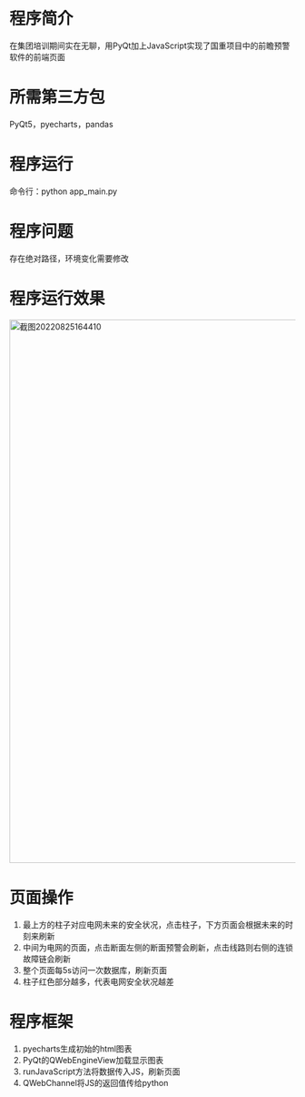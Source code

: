 # 程序简介
在集团培训期间实在无聊，用PyQt加上JavaScript实现了国重项目中的前瞻预警软件的前端页面

# 所需第三方包
PyQt5，pyecharts，pandas

# 程序运行
命令行：python app_main.py

# 程序问题
存在绝对路径，环境变化需要修改

# 程序运行效果
<img width="955" alt="截图20220825164410" src="https://user-images.githubusercontent.com/60685547/186637725-32db36d0-c703-46b7-8f4b-f3bab2bde0f1.png">

# 页面操作
1) 最上方的柱子对应电网未来的安全状况，点击柱子，下方页面会根据未来的时刻来刷新
2) 中间为电网的页面，点击断面左侧的断面预警会刷新，点击线路则右侧的连锁故障链会刷新
3) 整个页面每5s访问一次数据库，刷新页面
4) 柱子红色部分越多，代表电网安全状况越差

# 程序框架
1) pyecharts生成初始的html图表
2) PyQt的QWebEngineView加载显示图表
3) runJavaScript方法将数据传入JS，刷新页面
4) QWebChannel将JS的返回值传给python
